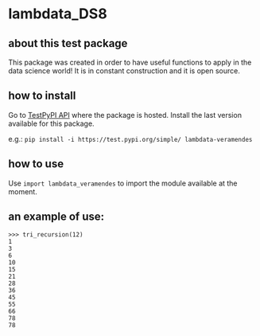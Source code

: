 # lambdata_DS8

## about this test package

This package was created in order to have useful functions to apply in the data science world!
It is in constant construction and it is open source.

## how to install
Go to [TestPyPI API](https://test.pypi.org/project/lambdata-veramendes/) where the package is hosted. Install the last version available for this package.

e.g.: `pip install -i https://test.pypi.org/simple/ lambdata-veramendes`

## how to use
Use `import lambdata_veramendes` to import the module available at the moment.

## an example of use:

```
>>> tri_recursion(12)
1
3
6
10
15
21
28
36
45
55
66
78
78

